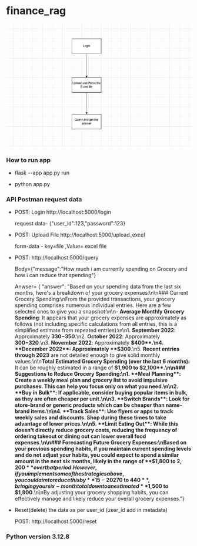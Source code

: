 # finance_rag
 ![Alt text](flow.jpg)

### How to run app
 - flask --app app.py run
   
 - python app.py
   
### API Postman request data
- POST: Login http://localhost:5000/login

  request data- {"user_id":123,"password":123}
- POST: Upload File http://localhost:5000/upload_excel

  form-data - key=file ,Value= excel file
- POST: http://localhost:5000/query

  Body={"message":"How much i am currently spending on Grocery and how i can reduce that spending"}

  Anwser= {
    "answer": "Based on your spending data from the last six months, here's a breakdown of your grocery expenses:\n\n### Current Grocery Spending:\nFrom the provided transactions, your grocery spending comprises numerous individual entries. Here are a few selected ones to give you a snapshot:\n\n- **Average Monthly Grocery Spending**: It appears that your grocery expenses are approximately as follows (not including specific calculations from all entries, this is a simplified estimate from repeated entries):\n\n1. **September 2022**: Approximately **$330-$350**.\n2. **October 2022**: Approximately **$300-$320**.\n3. **November 2022**: Approximately **$400**.\n4. **December 2022**: Approximately **$300**.\n5. **Recent entries through 2023** are not detailed enough to give solid monthly values.\n\n**Total Estimated Grocery Spending (over the last 6 months):** It can be roughly estimated in a range of **$1,900 to $2,100**.\n\n### Suggestions to Reduce Grocery Spending:\n1. **Meal Planning**: Create a weekly meal plan and grocery list to avoid impulsive purchases. This can help you focus only on what you need.\n\n2. **Buy in Bulk**: If applicable, consider buying popular items in bulk, as they are often cheaper per unit.\n\n3. **Switch Brands**: Look for store-brand or generic products which can be cheaper than name-brand items.\n\n4. **Track Sales**: Use flyers or apps to track weekly sales and discounts. Shop during these times to take advantage of lower prices.\n\n5. **Limit Eating Out**: While this doesn't directly reduce grocery costs, reducing the frequency of ordering takeout or dining out can lower overall food expenses.\n\n### Forecasting Future Grocery Expenses:\nBased on your previous spending habits, if you maintain current spending levels and do not adjust your habits, you could expect to spend a similar amount in the next six months, likely in the range of **$1,800 to $2,200** over that period. However, if you implement some of the strategies above, you could aim to reduce this by **15-20%**, which would be a savings of approximately **$270 to $440**, bringing your six-month total down to an estimated **$1,500 to $1,900**.\n\nBy adjusting your grocery shopping habits, you can effectively manage and likely reduce your overall grocery expenses."}

- Reset(delete) the data as per user_id (user_id add in metadata)
  
  POST: http://localhost:5000/reset

### Python version 3.12.8
